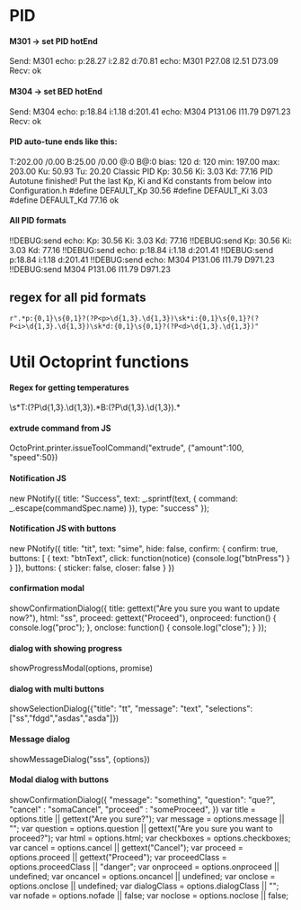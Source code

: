 # PID

#### M301 -> set PID hotEnd

Send: M301
echo: p:28.27 i:2.82 d:70.81
echo: M301 P27.08 I2.51 D73.09
Recv: ok

#### M304 -> set BED hotEnd

Send: M304
echo: p:18.84 i:1.18 d:201.41
echo: M304 P131.06 I11.79 D971.23
Recv: ok

#### PID auto-tune ends like this:

T:202.00 /0.00 B:25.00 /0.00 @:0 B@:0
bias: 120 d: 120 min: 197.00 max: 203.00 Ku: 50.93 Tu: 20.20
Classic PID
Kp: 30.56 Ki: 3.03 Kd: 77.16
PID Autotune finished! Put the last Kp, Ki and Kd constants from below into Configuration.h
\#define DEFAULT_Kp 30.56
\#define DEFAULT_Ki 3.03
\#define DEFAULT_Kd 77.16
ok

#### All PID formats

!!DEBUG:send echo: Kp: 30.56 Ki: 3.03 Kd: 77.16
!!DEBUG:send Kp: 30.56 Ki: 3.03 Kd: 77.16
!!DEBUG:send echo: p:18.84 i:1.18 d:201.41
!!DEBUG:send p:18.84 i:1.18 d:201.41
!!DEBUG:send echo: M304 P131.06 I11.79 D971.23
!!DEBUG:send M304 P131.06 I11.79 D971.23

## regex for all pid formats

    r".*p:{0,1}\s{0,1}?(?P<p>\d{1,3}.\d{1,3})\sk*i:{0,1}\s{0,1}?(?P<i>\d{1,3}.\d{1,3})\sk*d:{0,1}\s{0,1}?(?P<d>\d{1,3}.\d{1,3})"

# Util Octoprint functions

#### Regex for getting temperatures

\s*T:(?P<toolTemp>\d{1,3}.\d{1,3}).*B:(?P<betTemp>\d{1,3}.\d{1,3}).\*

#### extrude command from JS

OctoPrint.printer.issueToolCommand("extrude", {"amount":100, "speed":50})

#### Notification JS

new PNotify({
title: "Success",
text: _.sprintf(text, {
command: _.escape(commandSpec.name)
}),
type: "success"
});

#### Notification JS with buttons

new PNotify({
title: "tit",
text: "sime",
hide: false,
confirm: {
confirm: true,
buttons: [
{
text: "btnText",
click: function(notice) {console.log("btnPress")
}
}
]},
buttons: {
sticker: false,
closer: false
}
})

#### confirmation modal

showConfirmationDialog({
title: gettext("Are you sure you want to update now?"),
html: "ss",
proceed: gettext("Proceed"),
onproceed: function() {
console.log("proc");
},
onclose: function() {
console.log("close");
}
});

#### dialog with showing progress

showProgressModal(options, promise)

#### dialog with multi buttons

showSelectionDialog({"title": "tt", "message": "text", "selections":["ss","fdgd","asdas","asda"]})

#### Message dialog

showMessageDialog("sss", {options})

#### Modal dialog with buttons

showConfirmationDialog({
"message": "something",
"question": "que?",
"cancel" : "somaCancel",
"proceed" : "someProceed",
})
var title = options.title || gettext("Are you sure?");
var message = options.message || "";
var question = options.question || gettext("Are you sure you want to proceed?");
var html = options.html;
var checkboxes = options.checkboxes;
var cancel = options.cancel || gettext("Cancel");
var proceed = options.proceed || gettext("Proceed");
var proceedClass = options.proceedClass || "danger";
var onproceed = options.onproceed || undefined;
var oncancel = options.oncancel || undefined;
var onclose = options.onclose || undefined;
var dialogClass = options.dialogClass || "";
var nofade = options.nofade || false;
var noclose = options.noclose || false;
